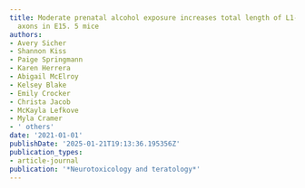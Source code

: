 ```yaml
---
title: Moderate prenatal alcohol exposure increases total length of L1-expressing
  axons in E15. 5 mice
authors:
- Avery Sicher
- Shannon Kiss
- Paige Springmann
- Karen Herrera
- Abigail McElroy
- Kelsey Blake
- Emily Crocker
- Christa Jacob
- McKayla Lefkove
- Myla Cramer
- ' others'
date: '2021-01-01'
publishDate: '2025-01-21T19:13:36.195356Z'
publication_types:
- article-journal
publication: '*Neurotoxicology and teratology*'
---
```

